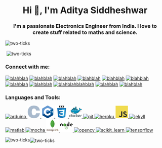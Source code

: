 <h1 align="center">Hi 👋, I'm Aditya Siddheshwar</h1>
<h3 align="center">I'm a passionate Electronics Engineer from India. I love to create stuff related to maths and science.</h3>

<p align="left"> <img src="https://komarev.com/ghpvc/?username=two-ticks&label=Profile%20views&color=0e75b6&style=flat" alt="two-ticks" /> </p>
 
<p>&nbsp;<img align="center" src="https://github-readme-stats.vercel.app/api?username=two-ticks&show_icons=true&locale=en" alt="two-ticks" /></p>

<h3 align="left">Connect with me:</h3>
<p align="left">
<a href="https://twitter.com/blahblah" target="blank"><img align="center" src="https://cdn.jsdelivr.net/npm/simple-icons@3.0.1/icons/twitter.svg" alt="blahblah" height="30" width="40" /></a>
<a href="https://linkedin.com/in/blahblah" target="blank"><img align="center" src="https://cdn.jsdelivr.net/npm/simple-icons@3.0.1/icons/linkedin.svg" alt="blahblah" height="30" width="40" /></a>
<a href="https://stackoverflow.com/users/blahblah" target="blank"><img align="center" src="https://cdn.jsdelivr.net/npm/simple-icons@3.0.1/icons/stackoverflow.svg" alt="blahblah" height="30" width="40" /></a>
<a href="https://instagram.com/blahblah" target="blank"><img align="center" src="https://cdn.jsdelivr.net/npm/simple-icons@3.0.1/icons/instagram.svg" alt="blahblah" height="30" width="40" /></a>
<a href="https://medium.com/blahblah" target="blank"><img align="center" src="https://cdn.jsdelivr.net/npm/simple-icons@3.0.1/icons/medium.svg" alt="blahblah" height="30" width="40" /></a>
<a href="https://www.youtube.com/c/blahblah" target="blank"><img align="center" src="https://cdn.jsdelivr.net/npm/simple-icons@3.0.1/icons/youtube.svg" alt="blahblah" height="30" width="40" /></a>
<a href="https://www.codechef.com/users/blahblah" target="blank"><img align="center" src="https://cdn.jsdelivr.net/npm/simple-icons@3.1.0/icons/codechef.svg" alt="blahblah" height="30" width="40" /></a>
<a href="https://www.hackerrank.com/blahblah" target="blank"><img align="center" src="https://cdn.jsdelivr.net/npm/simple-icons@3.0.1/icons/hackerrank.svg" alt="blahblah" height="30" width="40" /></a>
<a href="https://codeforces.com/profile/blahblahblahblah" target="blank"><img align="center" src="https://cdn.jsdelivr.net/npm/simple-icons@3.0.1/icons/codeforces.svg" alt="blahblahblahblah" height="30" width="40" /></a>
<a href="https://www.hackerearth.com/blahblah" target="blank"><img align="center" src="https://cdn.jsdelivr.net/npm/simple-icons@3.0.1/icons/hackerearth.svg" alt="blahblah" height="30" width="40" /></a>
<a href="https://auth.geeksforgeeks.org/user/blahblah" target="blank"><img align="center" src="https://cdn.jsdelivr.net/npm/simple-icons@3.0.1/icons/geeksforgeeks.svg" alt="blahblah" height="30" width="40" /></a>
</p>

<h3 align="left">Languages and Tools:</h3>
<p align="left"> 
  <a href="https://www.arduino.cc/" target="_blank"> <img src="https://cdn.worldvectorlogo.com/logos/arduino-1.svg" alt="arduino" width="40" height="40"/> </a>   <a href="https://www.cprogramming.com/" target="_blank"> <img src="https://raw.githubusercontent.com/devicons/devicon/master/icons/c/c-original.svg" alt="c" width="40" height="40"/> </a> 
  <a href="https://www.w3schools.com/cpp/" target="_blank"> <img src="https://raw.githubusercontent.com/devicons/devicon/master/icons/cplusplus/cplusplus-original.svg" alt="cplusplus" width="40" height="40"/> </a> <a href="https://www.w3schools.com/css/" target="_blank"> <img src="https://raw.githubusercontent.com/devicons/devicon/master/icons/css3/css3-original-wordmark.svg" alt="css3" width="40" height="40"/> </a> 
  <a href="https://www.docker.com/" target="_blank"> <img src="https://raw.githubusercontent.com/devicons/devicon/master/icons/docker/docker-original-wordmark.svg" alt="docker" width="40" height="40"/> </a> <a href="https://git-scm.com/" target="_blank"> <img src="https://www.vectorlogo.zone/logos/git-scm/git-scm-icon.svg" alt="git" width="40" height="40"/> </a> <a href="https://heroku.com" target="_blank"> <img src="https://www.vectorlogo.zone/logos/heroku/heroku-icon.svg" alt="heroku" width="40" height="40"/> </a> <a href="https://developer.mozilla.org/en-US/docs/Web/JavaScript" target="_blank"> <img src="https://raw.githubusercontent.com/devicons/devicon/master/icons/javascript/javascript-original.svg" alt="javascript" width="40" height="40"/> </a> <a href="https://jekyllrb.com/" target="_blank"> <img src="https://www.vectorlogo.zone/logos/jekyllrb/jekyllrb-icon.svg" alt="jekyll" width="40" height="40"/> </a> <a href="https://www.mathworks.com/" target="_blank"> <img src="https://raw.githubusercontent.com/simple-icons/simple-icons/master/icons/mathworks.svg" alt="matlab" width="40" height="40"/> </a> <a href="https://mochajs.org" target="_blank"> <img src="https://www.vectorlogo.zone/logos/mochajs/mochajs-icon.svg" alt="mocha" width="40" height="40"/> </a> <a href="https://www.mongodb.com/" target="_blank"> <img src="https://raw.githubusercontent.com/devicons/devicon/master/icons/mongodb/mongodb-original-wordmark.svg" alt="mongodb" width="40" height="40"/> </a> <a href="https://nodejs.org" target="_blank"> <img src="https://raw.githubusercontent.com/devicons/devicon/master/icons/nodejs/nodejs-original-wordmark.svg" alt="nodejs" width="40" height="40"/> </a> <a href="https://opencv.org/" target="_blank"> <img src="https://www.vectorlogo.zone/logos/opencv/opencv-icon.svg" alt="opencv" width="40" height="40"/> </a> <a href="https://scikit-learn.org/" target="_blank"> <img src="https://upload.wikimedia.org/wikipedia/commons/0/05/Scikit_learn_logo_small.svg" alt="scikit_learn" width="40" height="40"/> </a> <a href="https://www.tensorflow.org" target="_blank"> <img src="https://www.vectorlogo.zone/logos/tensorflow/tensorflow-icon.svg" alt="tensorflow" width="40" height="40"/> </a> </p>

<p><img align="left" src="https://github-readme-stats.vercel.app/api/top-langs?username=two-ticks&show_icons=true&locale=en&layout=compact" alt="two-ticks" /></p>



<p><img align="center" src="https://github-readme-streak-stats.herokuapp.com/?user=two-ticks&" alt="two-ticks" /></p>


